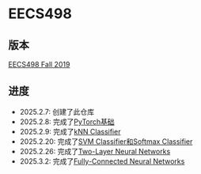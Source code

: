 # EECS498

## 版本

[EECS498 Fall 2019](https://web.eecs.umich.edu/~justincj/teaching/eecs498/FA2019)

## 进度

- 2025.2.7: 创建了此仓库
- 2025.2.8: 完成了[PyTorch基础](Assignments/A1/pytorch101.ipynb)
- 2025.2.9: 完成了[kNN Classifier](Assignments/A1/kNN.ipynb)
- 2025.2.20: 完成了[SVM Classifier和Softmax Classifier](Assignments/A2/linear_classifier.ipynb)
- 2025.2.26: 完成了[Two-Layer Neural Networks](Assignments/A2/two_layer_net.ipynb)
- 2025.3.2: 完成了[Fully-Connected Neural Networks](Assignments/A3/fully_connected_networks.ipynb)
